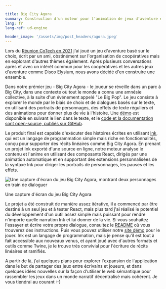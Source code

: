 ```yaml
---

title: Big City Agora
summary: Construction d'un moteur pour l'animation de jeux d'aventure écrits par l'utilisateur en React
lang: fr
lang-ref: ud-engine

header_image: '/assets/img/post_headers/agora.jpeg'
---
```


Lors du [Réunion CoTech en 2021](https://community.coops.tech/t/cotech-gathering-spring-break-2021/2367) j'ai joué un jeu d'aventure basé sur le choix, écrit par un ami, obstinément sur l'organisation de coopératives mais en explorant d'autres thèmes également. Après plusieurs conversations après et avec un intérêt commun pour les coopératives et les autres jeux d'aventure comme Disco Elysium, nous avons décidé d'en construire une ensemble.

Dans notre prémier jeu - Big City Agora - le joueur se réveille dans un parc à Big City, dans une contexte où tout le monde a connu une amnésie collective, à la suite d'un événement appelé "Le Big Pop". Le jeu consiste à explorer le monde par le biais de choix et de dialogues basés sur le texte, en utilisant des portraits de personnages, des effets de texte réguliers et des animations pour donner plus de vie à l'histoire. Une [démo](https://frabjous-seahorse-efd12c.netlify.app/) est disponible en suivant le lien dans le texte, et le [code et la documentation sont open-source, publiés sur GitHub](https://github.com/Multi-User-Domain/utopian-dialogue).

Le produit final est capable d'exécuter des histoires écrites en utilisant [Ink](https://www.inklestudios.com/ink/), qui est un langage de programmation simple mais riche en fonctionnalités, conçu pour supporter des récits linéaires comme Big City Agora. En prenant un projet Ink exporté d'une source en ligne, notre moteur analyse le contenu et l'anime en utilisant des composants React, dirigés par une animation automatique et en supportant des extensions personnalisées de la syntaxe Ink pour diriger les portraits de personnages, les pauses et les effets.

<img src="{{ '/assets/img/post_assets/ud-engine/gameplay_screen.png' | absolute_url }}" class="blog-full-image" alt="Une capture d'écran du jeu Big City Agora, montrant deux personnages en train de dialoguer" />
<p class="image-caption" aria-hidden="true">Une capture d'écran du jeu Big City Agora</p>

Le projet a été construit de manière assez itérative, il a commencé par être destiné à un seul jeu et à tester React, mais plus tard j'ai réalisé le potentiel du développement d'un outil assez simple mais puissant pour rendre n'importe quelle narration Ink et lui donner de la vie. Si vous souhaitez l'essayer et écrire votre propre dialogue, consultez le [README](https://github.com/Multi-User-Domain/utopian-dialogue/blob/master/README.md) où vous trouverez des instructions. Puis vous pouvez utiliser notre [site démo](https://frabjous-seahorse-efd12c.netlify.app/) pour le jouer. Ink est un langage de programmation, mais je pense qu'il est tout à fait accessible aux nouveaux venus, et ayant joué avec d'autres formats et outils comme Twine, je le trouve très convivial pour l'écriture de récits linéaires et ramifiés.

A partir de là, j'ai quelques plans pour explorer l'expansion de l'application dans le but de partager des jeux entre écrivains et joueurs, et dans quelques idées nouvelles sur la façon d'utiliser le web sémantique pour rassembler les jeux dans un monde narratif décentralisé mais cohérent. Je vous tiendrai au courant :-)
